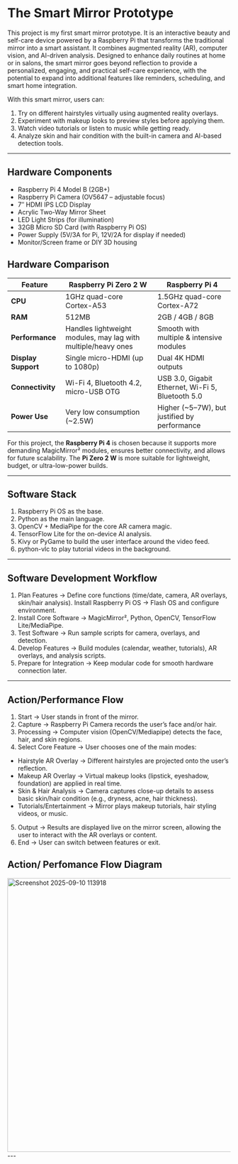 # The Smart Mirror Prototype

This project is my first smart mirror prototype. It is an interactive beauty and self-care device powered by a Raspberry Pi that transforms the traditional mirror into a smart assistant. It combines augmented reality (AR), computer vision, and AI-driven analysis. Designed to enhance daily routines at home or in salons, the smart mirror goes beyond reflection to provide a personalized, engaging, and practical self-care experience, with the potential to expand into additional features like reminders, scheduling, and smart home integration.

With this smart mirror, users can:
1. Try on different hairstyles virtually using augmented reality overlays.
2. Experiment with makeup looks to preview styles before applying them.
3. Watch video tutorials or listen to music while getting ready.
4. Analyze skin and hair condition with the built-in camera and AI-based detection tools.
---

## Hardware Components

- Raspberry Pi 4 Model B (2GB+)
- Raspberry Pi Camera (OV5647 – adjustable focus)
- 7″ HDMI IPS LCD Display
- Acrylic Two-Way Mirror Sheet
- LED Light Strips (for illumination)
- 32GB Micro SD Card (with Raspberry Pi OS)
- Power Supply (5V/3A for Pi, 12V/2A for display if needed)
- Monitor/Screen frame or DIY 3D housing

## Hardware Comparison

| Feature              | Raspberry Pi Zero 2 W            | Raspberry Pi 4 |
|----------------------|----------------------------------|----------------|
| **CPU**             | 1GHz quad-core Cortex-A53        | 1.5GHz quad-core Cortex-A72 |
| **RAM**             | 512MB                            | 2GB / 4GB / 8GB |
| **Performance**     | Handles lightweight modules, may lag with multiple/heavy ones | Smooth with multiple & intensive modules |
| **Display Support** | Single micro-HDMI (up to 1080p)  | Dual 4K HDMI outputs |
| **Connectivity**    | Wi-Fi 4, Bluetooth 4.2, micro-USB OTG | USB 3.0, Gigabit Ethernet, Wi-Fi 5, Bluetooth 5.0 |
| **Power Use**       | Very low consumption (~2.5W)     | Higher (~5–7W), but justified by performance |


For this project, the **Raspberry Pi 4** is chosen because it supports more demanding MagicMirror² modules, ensures better connectivity, and allows for future scalability. The **Pi Zero 2 W** is more suitable for lightweight, budget, or ultra-low-power builds.

---
## Software Stack
1. Raspberry Pi OS as the base.
2. Python as the main language.
3. OpenCV + MediaPipe for the core AR camera magic.
4. TensorFlow Lite for the on-device AI analysis.
5. Kivy or PyGame to build the user interface around the video feed.
6. python-vlc to play tutorial videos in the background.
---

## Software Development Workflow

1. Plan Features → Define core functions (time/date, camera, AR overlays, skin/hair analysis). Install Raspberry Pi OS → Flash OS and configure environment.
2. Install Core Software → MagicMirror², Python, OpenCV, TensorFlow Lite/MediaPipe.
3. Test Software → Run sample scripts for camera, overlays, and detection.
4. Develop Features → Build modules (calendar, weather, tutorials), AR overlays, and analysis scripts.
5. Prepare for Integration → Keep modular code for smooth hardware connection later.

---
##  Action/Performance Flow

1. Start → User stands in front of the mirror.
2. Capture → Raspberry Pi Camera records the user’s face and/or hair.
3. Processing → Computer vision (OpenCV/Mediapipe) detects the face, hair, and skin regions.
4. Select Core Feature → User chooses one of the main modes:
- Hairstyle AR Overlay → Different hairstyles are projected onto the user’s reflection.
- Makeup AR Overlay → Virtual makeup looks (lipstick, eyeshadow, foundation) are applied in real time.
- Skin & Hair Analysis → Camera captures close-up details to assess basic skin/hair condition (e.g., dryness, acne, hair thickness).
- Tutorials/Entertainment → Mirror plays makeup tutorials, hair styling videos, or music.
5. Output → Results are displayed live on the mirror screen, allowing the user to interact with the AR overlays or content.
6. End → User can switch between features or exit.

## Action/ Perfomance Flow Diagram
<img width="1235" height="617" alt="Screenshot 2025-09-10 113918" src="https://github.com/user-attachments/assets/fe5ddf67-7e9f-4938-9b4c-a99cadcc726d" />
---

